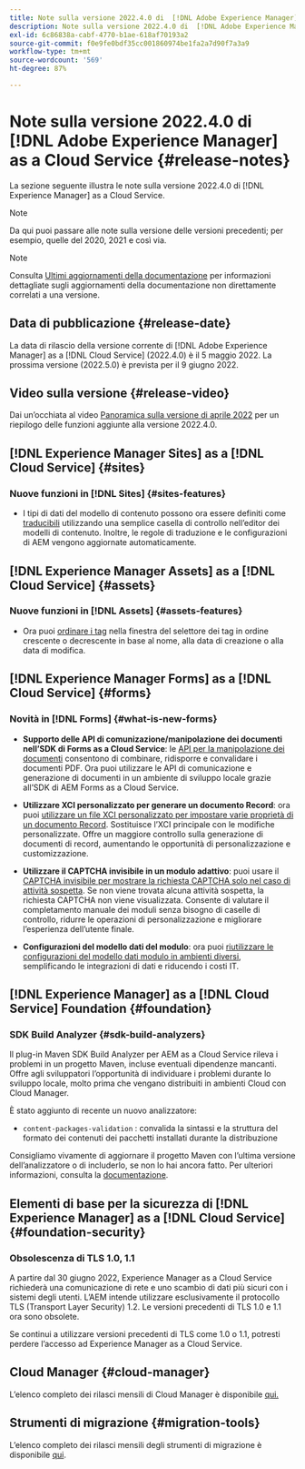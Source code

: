 ```yaml
---
title: Note sulla versione 2022.4.0 di  [!DNL Adobe Experience Manager]  as a Cloud Service.
description: Note sulla versione 2022.4.0 di  [!DNL Adobe Experience Manager]  as a Cloud Service.
exl-id: 6c86838a-cabf-4770-b1ae-618af70193a2
source-git-commit: f0e9fe0bdf35cc001860974be1fa2a7d90f7a3a9
workflow-type: tm+mt
source-wordcount: '569'
ht-degree: 87%

---
```


# Note sulla versione 2022.4.0 di [!DNL Adobe Experience Manager] as a Cloud Service {#release-notes}

La sezione seguente illustra le note sulla versione 2022.4.0 di [!DNL Experience Manager] as a Cloud Service.

>[!NOTE]
>
>Da qui puoi passare alle note sulla versione delle versioni precedenti; per esempio, quelle del 2020, 2021 e così via.

>[!NOTE]
>
>Consulta [Ultimi aggiornamenti della documentazione](https://experienceleague.adobe.com/docs/experience-manager-release-information/aem-release-updates/doc-updates/documentation-updates.html?lang=it) per informazioni dettagliate sugli aggiornamenti della documentazione non direttamente correlati a una versione.

## Data di pubblicazione {#release-date}

La data di rilascio della versione corrente di [!DNL Adobe Experience Manager] as a [!DNL Cloud Service] (2022.4.0) è il 5 maggio 2022.
La prossima versione (2022.5.0) è prevista per il 9 giugno 2022.

## Video sulla versione {#release-video}

Dai un’occhiata al video [Panoramica sulla versione di aprile 2022](https://video.tv.adobe.com/v/342612?quality=12) per un riepilogo delle funzioni aggiunte alla versione 2022.4.0.

## [!DNL Experience Manager Sites] as a [!DNL Cloud Service] {#sites}

### Nuove funzioni in [!DNL Sites] {#sites-features}

* I tipi di dati del modello di contenuto possono ora essere definiti come [traducibili](/help/assets/content-fragments/content-fragments-models.md#properties) utilizzando una semplice casella di controllo nell’editor dei modelli di contenuto. Inoltre, le regole di traduzione e le configurazioni di AEM vengono aggiornate automaticamente.

## [!DNL Experience Manager Assets] as a [!DNL Cloud Service] {#assets}

### Nuove funzioni in [!DNL Assets] {#assets-features}

* Ora puoi [ordinare i tag](/help/assets/organize-assets.md#use-tags-to-organize-assets) nella finestra del selettore dei tag in ordine crescente o decrescente in base al nome, alla data di creazione o alla data di modifica.


## [!DNL Experience Manager Forms] as a [!DNL Cloud Service] {#forms}

### Novità in [!DNL Forms] {#what-is-new-forms}

* **Supporto delle API di comunizazione/manipolazione dei documenti nell’SDK di Forms as a Cloud Service**: le [API per la manipolazione dei documenti](/help/forms/aem-forms-cloud-service-communications.md) consentono di combinare, ridisporre e convalidare i documenti PDF. Ora puoi utilizzare le API di comunicazione e generazione di documenti in un ambiente di sviluppo locale grazie all’SDK di AEM Forms as a Cloud Service.

* **Utilizzare XCI personalizzato per generare un documento Record**: ora puoi [utilizzare un file XCI personalizzato per impostare varie proprietà di un documento Record](/help/forms/generate-document-of-record-for-non-xfa-based-adaptive-forms.md#use-a-custom-xci-file). Sostituisce l’XCI principale con le modifiche personalizzate. Offre un maggiore controllo sulla generazione di documenti di record, aumentando le opportunità di personalizzazione e customizzazione.

* **Utilizzare il CAPTCHA invisibile in un modulo adattivo**: puoi usare il [CAPTCHA invisibile per mostrare la richiesta CAPTCHA solo nel caso di attività sospetta](/help/forms/captcha-adaptive-forms.md). Se non viene trovata alcuna attività sospetta, la richiesta CAPTCHA non viene visualizzata. Consente di valutare il completamento manuale dei moduli senza bisogno di caselle di controllo, ridurre le operazioni di personalizzazione e migliorare l’esperienza dell’utente finale.

* **Configurazioni del modello dati del modulo**: ora puoi [riutilizzare le configurazioni del modello dati modulo in ambienti diversi](/help/forms/create-form-data-models.md#runmode-specific-context-aware-config), semplificando le integrazioni di dati e riducendo i costi IT.


## [!DNL Experience Manager] as a [!DNL Cloud Service] Foundation {#foundation}

### SDK Build Analyzer {#sdk-build-analyzers}

Il plug-in Maven SDK Build Analyzer per AEM as a Cloud Service rileva i problemi in un progetto Maven, incluse eventuali dipendenze mancanti. Offre agli sviluppatori l’opportunità di individuare i problemi durante lo sviluppo locale, molto prima che vengano distribuiti in ambienti Cloud con Cloud Manager.

È stato aggiunto di recente un nuovo analizzatore:

* `content-packages-validation` : convalida la sintassi e la struttura del formato dei contenuti dei pacchetti installati durante la distribuzione

Consigliamo vivamente di aggiornare il progetto Maven con l’ultima versione dell’analizzatore o di includerlo, se non lo hai ancora fatto. Per ulteriori informazioni, consulta la [documentazione](https://experienceleague.adobe.com/docs/experience-manager-core-components/using/developing/archetype/build-analyzer-maven-plugin.html?lang=it).

## Elementi di base per la sicurezza di [!DNL Experience Manager] as a [!DNL Cloud Service] {#foundation-security}

### Obsolescenza di TLS 1.0, 1.1

A partire dal 30 giugno 2022, Experience Manager as a Cloud Service richiederà una comunicazione di rete e uno scambio di dati più sicuri con i sistemi degli utenti. L’AEM intende utilizzare esclusivamente il protocollo TLS (Transport Layer Security) 1.2. Le versioni precedenti di TLS 1.0 e 1.1 ora sono obsolete.

Se continui a utilizzare versioni precedenti di TLS come 1.0 o 1.1, potresti perdere l’accesso ad Experience Manager as a Cloud Service.

## Cloud Manager {#cloud-manager}

L’elenco completo dei rilasci mensili di Cloud Manager è disponibile [qui.](/help/implementing/cloud-manager/release-notes/current.md)

## Strumenti di migrazione {#migration-tools}

L’elenco completo dei rilasci mensili degli strumenti di migrazione è disponibile [qui](/help/journey-migration/release-notes/release-notes-migration-tools-current.md).

